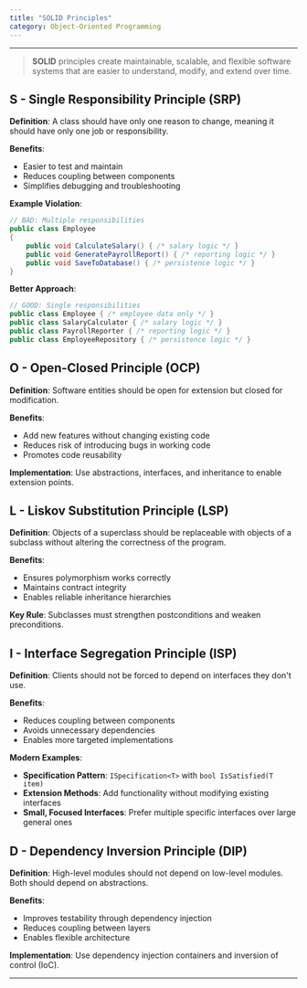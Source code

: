 ```yaml
---
title: "SOLID Principles"
category: Object-Oriented Programming
---
```


---

> **SOLID** principles create maintainable, scalable, and flexible software systems that are easier to understand, modify, and extend over time.

## S - Single Responsibility Principle (SRP)

**Definition**: A class should have only one reason to change, meaning it should have only one job or responsibility.

**Benefits**:
- Easier to test and maintain
- Reduces coupling between components
- Simplifies debugging and troubleshooting

**Example Violation**:
```csharp
// BAD: Multiple responsibilities
public class Employee
{
    public void CalculateSalary() { /* salary logic */ }
    public void GeneratePayrollReport() { /* reporting logic */ }
    public void SaveToDatabase() { /* persistence logic */ }
}
```

**Better Approach**:
```csharp
// GOOD: Single responsibilities
public class Employee { /* employee data only */ }
public class SalaryCalculator { /* salary logic */ }
public class PayrollReporter { /* reporting logic */ }
public class EmployeeRepository { /* persistence logic */ }
```

## O - Open-Closed Principle (OCP)

**Definition**: Software entities should be open for extension but closed for modification.

**Benefits**:
- Add new features without changing existing code
- Reduces risk of introducing bugs in working code
- Promotes code reusability

**Implementation**: Use abstractions, interfaces, and inheritance to enable extension points.

## L - Liskov Substitution Principle (LSP)

**Definition**: Objects of a superclass should be replaceable with objects of a subclass without altering the correctness of the program.

**Benefits**:
- Ensures polymorphism works correctly
- Maintains contract integrity
- Enables reliable inheritance hierarchies

**Key Rule**: Subclasses must strengthen postconditions and weaken preconditions.

## I - Interface Segregation Principle (ISP)

**Definition**: Clients should not be forced to depend on interfaces they don't use.

**Benefits**:
- Reduces coupling between components
- Avoids unnecessary dependencies
- Enables more targeted implementations

**Modern Examples**:
- **Specification Pattern**: `ISpecification<T>` with `bool IsSatisfied(T item)`
- **Extension Methods**: Add functionality without modifying existing interfaces
- **Small, Focused Interfaces**: Prefer multiple specific interfaces over large general ones

## D - Dependency Inversion Principle (DIP)

**Definition**: High-level modules should not depend on low-level modules. Both should depend on abstractions.

**Benefits**:
- Improves testability through dependency injection
- Reduces coupling between layers
- Enables flexible architecture

**Implementation**: Use dependency injection containers and inversion of control (IoC).

---